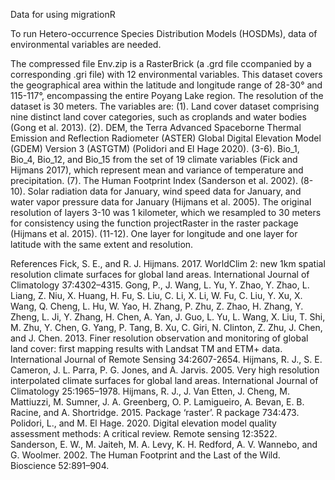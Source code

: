 Data for using migrationR

To run Hetero-occurrence Species Distribution Models (HOSDMs), data of environmental variables are needed.

The compressed file Env.zip is a RasterBrick (a .grd file ccompanied by a corresponding .gri file) with 12 environmental variables. This dataset covers the geographical area within the latitude and longitude range of 28-30° and 115-117°, encompassing the entire Poyang Lake region. The resolution of the dataset is 30 meters. The variables are: (1). Land cover dataset comprising nine distinct land cover categories, such as croplands and water bodies (Gong et al. 2013). (2). DEM, the Terra Advanced Spaceborne Thermal Emission and Reflection Radiometer (ASTER) Global Digital Elevation Model (GDEM) Version 3 (ASTGTM) (Polidori and El Hage 2020). (3-6). Bio_1, Bio_4, Bio_12, and Bio_15 from the set of 19 climate variables (Fick and Hijmans 2017), which represent mean and variance of temperature and precipitation. (7). The Human Footprint Index (Sanderson et al. 2002). (8-10). Solar radiation data for January, wind speed data for January, and water vapor pressure data for January (Hijmans et al. 2005). The original resolution of layers 3-10 was 1 kilometer, which we resampled to 30 meters for consistency using the function projectRaster in the raster package (Hijmans et al. 2015). (11-12). One layer for longitude and one layer for latitude with the same extent and resolution.

References
Fick, S. E., and R. J. Hijmans. 2017. WorldClim 2: new 1km spatial resolution climate surfaces for global land areas. International Journal of Climatology 37:4302–4315.
Gong, P., J. Wang, L. Yu, Y. Zhao, Y. Zhao, L. Liang, Z. Niu, X. Huang, H. Fu, S. Liu, C. Li, X. Li, W. Fu, C. Liu, Y. Xu, X. Wang, Q. Cheng, L. Hu, W. Yao, H. Zhang, P. Zhu, Z. Zhao, H. Zhang, Y. Zheng, L. Ji, Y. Zhang, H. Chen, A. Yan, J. Guo, L. Yu, L. Wang, X. Liu, T. Shi, M. Zhu, Y. Chen, G. Yang, P. Tang, B. Xu, C. Giri, N. Clinton, Z. Zhu, J. Chen, and J. Chen. 2013. Finer resolution observation and monitoring of global land cover: first mapping results with Landsat TM and ETM+ data. International Journal of Remote Sensing 34:2607-2654.
Hijmans, R. J., S. E. Cameron, J. L. Parra, P. G. Jones, and A. Jarvis. 2005. Very high resolution interpolated climate surfaces for global land areas. International Journal of Climatology 25:1965–1978.
Hijmans, R. J., J. Van Etten, J. Cheng, M. Mattiuzzi, M. Sumner, J. A. Greenberg, O. P. Lamigueiro, A. Bevan, E. B. Racine, and A. Shortridge. 2015. Package ‘raster’. R package 734:473.
Polidori, L., and M. El Hage. 2020. Digital elevation model quality assessment methods: A critical review. Remote sensing 12:3522.
Sanderson, E. W., M. Jaiteh, M. A. Levy, K. H. Redford, A. V. Wannebo, and G. Woolmer. 2002. The Human Footprint and the Last of the Wild. Bioscience 52:891–904.
